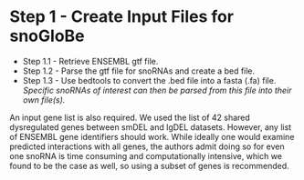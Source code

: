 # Step 1 - Create Input Files for snoGloBe #
- Step 1.1 - Retrieve ENSEMBL gtf file.
- Step 1.2 - Parse the gtf file for snoRNAs and create a bed file.
- Step 1.3 - Use bedtools to convert the .bed file into a fasta (.fa) file. *Specific snoRNAs of interest can then be parsed from this file into their own file(s).*

An input gene list is also required. We used the list of 42 shared dysregulated genes between smDEL and lgDEL datasets.
However, any list of ENSEMBL gene identifiers should work.
While ideally one would examine predicted interactions with all genes, the authors admit doing so for even one snoRNA is time consuming and computationally intensive, which we found to be the case as well, so using a subset of genes is recommended.
